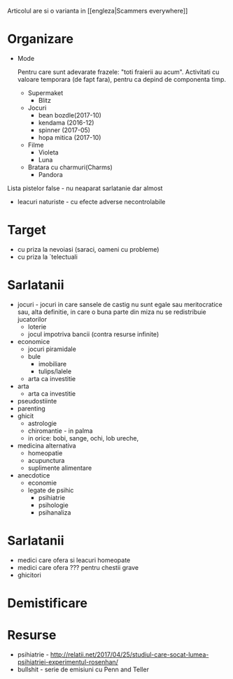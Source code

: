 Articolul are si o varianta in [[engleza|Scammers everywhere]]

# Organizare

- Mode

  Pentru care sunt adevarate frazele: "toti fraierii au acum". Activitati cu valoare temporara (de fapt fara), pentru ca depind de componenta timp.

  - Supermaket
    - Blitz
  - Jocuri
    - bean bozdle(2017-10)
    - kendama (2016-12)
    - spinner (2017-05)
    - hopa mitica (2017-10)
  - Filme
    - Violeta
    - Luna
  - Bratara cu charmuri(Charms)
    - Pandora

Lista pistelor false - nu neaparat sarlatanie dar almost
- leacuri naturiste - cu efecte adverse necontrolabile

# Target
- cu priza la nevoiasi (saraci, oameni cu probleme)
- cu priza la `telectuali

# Sarlatanii
- jocuri - jocuri in care sansele de castig nu sunt egale sau meritocratice sau, alta definitie, in care o buna parte din miza nu se redistribuie jucatorilor
  - loterie
  - jocul impotriva bancii (contra resurse infinite)
- economice
  - jocuri piramidale
  - bule
     - imobiliare
     - tulips/lalele
  - arta ca investitie 
- arta
  - arta ca investitie
- pseudostiinte
- parenting
- ghicit
  - astrologie
  - chiromantie - in palma
  - in orice: bobi, sange, ochi, lob ureche, 
- medicina alternativa
  - homeopatie
  - acupunctura
  - suplimente alimentare
- anecdotice
  - economie
  - legate de psihic
    - psihiatrie
    - psihologie
    - psihanaliza

# Sarlatanii
- medici care ofera si leacuri homeopate
- medici care ofera ??? pentru chestii grave
- ghicitori

# Demistificare

# Resurse
- psihiatrie - http://relatii.net/2017/04/25/studiul-care-socat-lumea-psihiatriei-experimentul-rosenhan/
- bullshit - serie de emisiuni cu Penn and Teller
